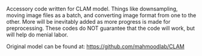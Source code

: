 Accessory code written for CLAM model.
Things like downsampling, moving image files as a batch, and converting image format from one to the other.
More will be inevitably added as more progress is made for preprocessing.
These codes do NOT guarantee that the code will work, but will help do menial labor.

Original model can be found at:
https://github.com/mahmoodlab/CLAM